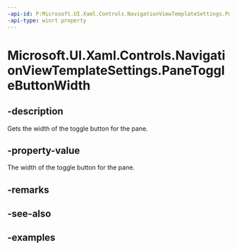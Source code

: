 ```yaml
---
-api-id: P:Microsoft.UI.Xaml.Controls.NavigationViewTemplateSettings.PaneToggleButtonWidth
-api-type: winrt property
---
```


# Microsoft.UI.Xaml.Controls.NavigationViewTemplateSettings.PaneToggleButtonWidth

<!--
public double PaneToggleButtonWidth { get; }
-->

## -description

Gets the width of the toggle button for the pane.

## -property-value

The width of the toggle button for the pane.

## -remarks

## -see-also

## -examples
